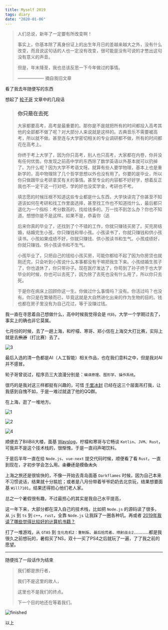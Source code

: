 ```yaml
---
title: Myself 2019
tags: diary
date: "2020-01-06"
---
```


> 人们总说，新年了一定要有所改变啊！
>
> 事实上，你基本除了离身份证上的出生年月日的差越来越大之外，没有什么改变，而且说这句话的人也一定没有改变，很可能是没有可说的才憋出这句没有意义的声音。
>
> 但是，年末降至，我也总该反思一下今年做过的事情。
>
> —————— 摘自我旧文章

看了我去年随便写的东西

想起了 [轮子哥](https://www.zhihu.com/people/excited-vczh) 文章中的几段话

> ### 你只是在去死
>
> 大家都要高考，高考是最重要的。那你是不是就把所有的时间都投入高考其他的全部都不做了呢？对大部分人来说就是这样的。古典音乐不需要被高考，所以就不做。甚至连与大学密切相关的专业调研都不做，所有的时间都花在高考上。
>
> 你终于考上大学了，因为你只高考，别人也只高考，大家都在内卷，你并没有任何优势。你发现之前高中学的东西除了数学英语以外基本就可以扔掉了。为什么呢？因为大学不考语文呀。就算有些人要学物理，基本上也是重新学的，高中物理除了几个哲学思想以外也没有用了。你要的是毕业，所以你只做跟毕业考研拿奖有关的事情。甚至专业的内容都不好好学，想着反正我也不一定干这一行对吧，学的好也没奖学金，考研也不考。
> 
> 填志愿的时候压根不知道这些专业都是什么东西，大学快读完了你甚至不知道该如何在考研和找工作里面选择，甚至找工作也不知道找什么，最后都只退化为一个指标：考分数高的，找给钱多的。万一找不到怎么办？你也不知道。想想你是不是这样。如果不是，恭喜你（逃
> 
> 后来你真的毕业了，还找到了个不错的工作，你就只赚钱买房了。买完房结婚，结婚完生小孩，你只赚钱和带小孩。小孩读书了，你就只赚钱和供小孩读书。小孩如果成绩不好，你就只赚钱、供小孩读书和生气。小孩成绩好，你就只赚钱、供小孩读书和不生气。
> 
> 小孩毕业了，只把自己的钱给小孩买房，可能你都给不起了因为你房贷也就刚还完，只会听到小孩说什么本事都没有干嘛把我生下来。小孩结婚生孩子了，你也退休了，你只带孙子。现在医疗发达了，你苟到了孙子终于也大学毕业的时候，你也可以去死了，因为除了去死也没有什么用了，所以你只去死。
> 
> 于是你在病床上回顾你这一生。你做过什么事情吗？没有。你活过吗？也没有。你只是在繁殖而已，毕竟这就是大自然进化出来的作为生物的目的。钱也都在房子里没有为自己花过，等于没赚过钱。

我一直在寻思着自己想做什么，高中时候我觉得会是 `代码`，大学一个学期过去了，事实上的确也非它莫属。

七月份的时候，去了一趟上海，和柠檬、寒哥、郑小信在上海交大打比赛，实际上就是去~~旅游~~（打比赛）去了。

![3](3.jpg)

最后入选的清一色都是AI（人工智能）相关作品，也在我们意料之中，但是我对AI并不感冒。

轮子哥曾说过，程序员三大浪漫分别是：`编译原理`、`图形学`、`操作系统`。

很巧的是我对这三样都挺有兴趣的，可惜 [千里冰封](https://ice1000.org) 已经在这三个层面吊打我，让我感到自愧不如，于是一难过就退了他的QQ群。

在上海，逛了一堆地方。

![1](1.jpg)

![2](2.jpg)

![4](4.jpg)

顺便去了BiliBili大楼，面基 [Wayslog](https://github.com/wayslog)，柠檬和寒哥与它畅谈 `Kotlin`、`JVM`、`Rust`，可我并不是这个技术栈的，很惭愧，于是一直闷声喝饮料。

于是后半年一直在给 `Node.js`、`vue-next` 提交代码时候，顺便看了看 `Rust`，一直到现在，才初步学会怎么用。~~主要还是摸鱼太久~~

上海之旅还是很愉快的，不像一开始去青岛面基 `Darkflames` 时候，因为自己本来不习惯说话，结果就十分尴尬；或者是八月份带着爷爷奶奶去北京玩，结果想要面基 `Will7101`，结果还得担心他们老人家。

总之一个暑假很有趣，不过最担心的其实是我自己水平提高，

这一年下来，大部分都在深入自己的技术栈，比如把 `Node.js` 的源码读了很多，从 `js` 到 `ts` 到 `c++`，`rust`，全靠 `Node.js` 让我踩了一圈各种坑。再或者 [2019年我读了哪些觉得比较好的计算机书籍？](../my-2019-about-cs-books)

打了一堆游戏，从 `GTA5` 到 `生化危机2：重制版`、`最后拾荒者`、`喷射战士2`…………都是我很久之前想玩的，暑假买了NS，双十一买了PS4之后就玩了一遍，了了我之前的愿望。

---

随便找了一段话作为结束

> 
> 我们都是旅行者，
> 
> 我们不是这里的故人，
> 
> 这里也不是我们的终点。
> 
> 下一个目的地还在等着我们。

![finished](5.png)

以上
